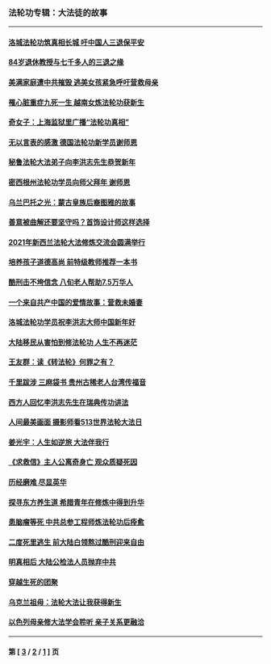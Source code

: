 ### 法轮功专辑：大法徒的故事
---
#### [洛城法轮功筑真相长城 吁中国人三退保平安](../../pages/nf1147481/n13892471.md?01290430) 
#### [84岁退休教授与七千多人的三退之缘](../../pages/nf1147481/n13796650.md?01290430) 
#### [美满家庭遭中共摧毁 逃美女孩紧急呼吁营救母亲](../../pages/nf1147481/n13792859.md?01290430) 
#### [罹心脏重症九死一生 越南女炼法轮功获新生](../../pages/nf1147481/n13732766.md?01290430) 
#### [奇女子：上海监狱里广播“法轮功真相”](../../pages/nf1147481/n13726443.md?01290430) 
#### [无以言表的感激 德国法轮功新学员谢师恩](../../pages/nf1147481/n13543790.md?01290430) 
#### [秘鲁法轮大法弟子向李洪志先生恭贺新年](../../pages/nf1147481/n13540182.md?01290430) 
#### [密西根州法轮功学员向师父拜年 谢师恩](../../pages/nf1147481/n13538183.md?01290430) 
#### [乌兰巴托之光：蒙古皇族后裔图雅的故事](../../pages/nf1147481/n13155759.md?01290430) 
#### [善意被曲解还要坚守吗？首饰设计师这样选择](../../pages/nf1147481/n13077575.md?01290430) 
#### [2021年新西兰法轮大法修炼交流会圆满举行](../../pages/nf1147481/n13033149.md?01290430) 
#### [培养孩子道德高尚 前特级教师推荐一本书](../../pages/nf1147481/n12938640.md?01290430) 
#### [酷刑击不垮信念 八旬老人帮助7.5万华人](../../pages/nf1147481/n12880712.md?01290430) 
#### [一个来自共产中国的爱情故事：营救未婚妻](../../pages/nf1147481/n12778386.md?01290430) 
#### [洛城法轮功学员祝李洪志大师中国新年好](../../pages/nf1147481/n12724685.md?01290430) 
#### [大陆移民从害怕到修法轮功 人生不再迷茫](../../pages/nf1147481/n12414325.md?01290430) 
#### [王友群：读《转法轮》何罪之有？](../../pages/nf1147481/n12408647.md?01290430) 
#### [千里跋涉 三麻袋书 贵州古稀老人台湾传福音](../../pages/nf1147481/n12198750.md?01290430) 
#### [西方人回忆李洪志先生在瑞典传功讲法](../../pages/nf1147481/n12099607.md?01290430) 
#### [人间最美画面 摄影师看513世界法轮大法日](../../pages/nf1147481/n12094118.md?01290430) 
#### [姜光宇：人生如逆旅 大法伴我行](../../pages/nf1147481/n12088664.md?01290430) 
#### [《求救信》主人公离奇身亡 观众质疑死因](../../pages/nf1147481/n11845215.md?01290430) 
#### [历经磨难 尽显英华](../../pages/nf1147481/n11723297.md?01290430) 
#### [探寻东方养生道 希腊青年在修炼中得到升华](../../pages/nf1147481/n11494502.md?01290430) 
#### [患脑瘤等死 中共总参工程师炼法轮功后痊愈](../../pages/nf1147481/n11466682.md?01290430) 
#### [二度死里逃生 前大陆白领熬过酷刑迎来自由](../../pages/nf1147481/n11368594.md?01290430) 
#### [明真相后 大陆公检法人员抛弃中共](../../pages/nf1147481/n11358618.md?01290430) 
#### [穿越生死的团聚](../../pages/nf1147481/n11258922.md?01290430) 
#### [乌克兰祖母：法轮大法让我获得新生](../../pages/nf1147481/n11269457.md?01290430) 
#### [以色列母亲修大法学会聆听 亲子关系更融洽](../../pages/nf1147481/n11268195.md?01290430) 

---
#### 第 [ [3](./3.md?01290430) / [2](./2.md?01290430) / [1](./1.md?01290430) ] 页
